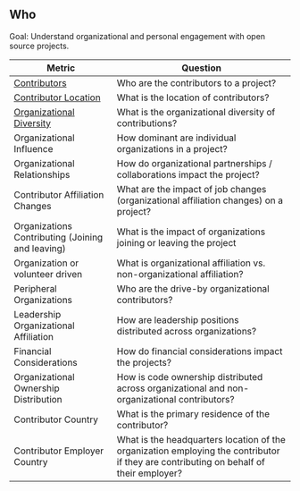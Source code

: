## Who

Goal: Understand organizational and personal engagement with open source projects.


Metric | Question
--- | ---
[Contributors](contributors.md) | Who are the contributors to a project?
[Contributor Location](contributor-location.md) | What is the location of contributors?
[Organizational Diversity](organizational-diversity.md) | What is the organizational diversity of contributions?
Organizational Influence | How dominant are individual organizations in a project?
Organizational Relationships | How do organizational partnerships / collaborations impact the project?
Contributor Affiliation Changes | What are the impact of job changes (organizational affiliation changes) on a project?
Organizations Contributing (Joining and leaving) | What is the impact of organizations joining or leaving the project
Organization or volunteer driven | What is organizational affiliation vs. non-organizational affiliation?
Peripheral Organizations | Who are the drive-by organizational contributors?
Leadership Organizational Affiliation | How are leadership positions distributed across organizations?
Financial Considerations | How do financial considerations impact the projects?
Organizational Ownership Distribution | How is code ownership distributed across organizational and non-organizational contributors?
Contributor Country | What is the primary residence of the contributor?
Contributor Employer Country | What is the headquarters location of the organization employing the contributor if they are contributing on behalf of their employer?
